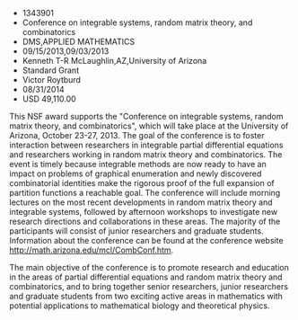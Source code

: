 
* 1343901
* Conference on integrable systems, random matrix theory, and combinatorics
* DMS,APPLIED MATHEMATICS
* 09/15/2013,09/03/2013
* Kenneth T-R McLaughlin,AZ,University of Arizona
* Standard Grant
* Victor Roytburd
* 08/31/2014
* USD 49,110.00

This NSF award supports the "Conference on integrable systems, random matrix
theory, and combinatorics", which will take place at the University of Arizona,
October 23-27, 2013. The goal of the conference is to foster interaction between
researchers in integrable partial differential equations and researchers working
in random matrix theory and combinatorics. The event is timely because
integrable methods are now ready to have an impact on problems of graphical
enumeration and newly discovered combinatorial identities make the rigorous
proof of the full expansion of partition functions a reachable goal. The
conference will include morning lectures on the most recent developments in
random matrix theory and integrable systems, followed by afternoon workshops to
investigate new research directions and collaborations in these areas. The
majority of the participants will consist of junior researchers and graduate
students. Information about the conference can be found at the conference
website http://math.arizona.edu/mcl/CombConf.htm.

The main objective of the conference is to promote research and education in the
areas of partial differential equations and random matrix theory and
combinatorics, and to bring together senior researchers, junior researchers and
graduate students from two exciting active areas in mathematics with potential
applications to mathematical biology and theoretical physics.
